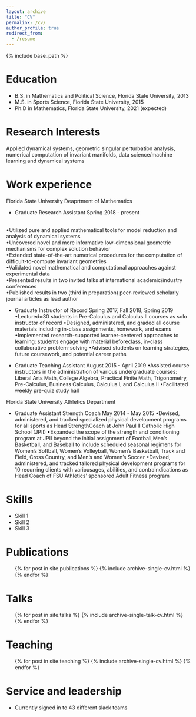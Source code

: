 ```yaml
---
layout: archive
title: "CV"
permalink: /cv/
author_profile: true
redirect_from:
  - /resume
---
```


{% include base_path %}

Education
======
* B.S. in Mathematics and Political Science, Florida State University, 2013
* M.S. in Sports Science, Florida State University, 2015
* Ph.D in Mathematics, Florida State University, 2021 (expected)

Research Interests
======
Applied dynamical systems, geometric singular perturbation analysis, numerical computation of invariant manifolds, data science/machine learning and dynamical systems

Work experience
======
Florida State University Deaprtment of Mathematics
* Graduate Research Assistant                                                                                                                Spring 2018 - present
<br>
  •Utilized pure and applied mathematical tools for model reduction and analysis of dynamical systems <br>
  •Uncovered novel and more informative low-dimensional geometric mechanisms for complex solution behavior <br>
  •Extended state-of-the-art numerical procedures for the computation of difficult-to-compute invariant geometries <br>
  •Validated novel mathematical and computational approaches against experimental data <br>
  •Presented results in two invited talks at international academic/industry conferences <br>
  •Published results in two (third in preparation) peer-reviewed scholarly journal articles as lead author

* Graduate Instructor of Record                                                                                                Spring 2017, Fall 2018, Spring 2019
  •Lectured≈30 students in Pre-Calculus and Calculus II courses as solo instructor of record
  •Designed, administered, and graded all course materials including in-class assignments, homework, and exams
  •Implemented research-supported learner-centered approaches to learning: students engage with material beforeclass, in-class collaborative problem-solving
  •Advised students on learning strategies, future coursework, and potential career paths

* Graduate Teaching Assistant                                                                                                             August 2015 - April 2019
 •Assisted course instructors in the administration of various undergraduate courses: Liberal Arts Math, College Algebra, Practical Finite Math, Trigonometry,       Pre-Calculus, Business Calculus, Calculus I, and Calculus II
 •Facilitated weekly pre-quiz study hall
 
Florida State University Athletics Department
* Graduate Assistant Strength Coach                                                                                                            May 2014 - May 2015
  •Devised, administered, and tracked specialized physical development programs for all sports as Head StrengthCoach at John Paul II Catholic High School (JPII)
  •Expanded the scope of the strength and conditioning program at JPII beyond the initial assignment of Football,Men’s Basketball, and Baseball to include            scheduled seasonal regimens for Women’s Softball, Women’s Volleyball, Women’s Basketball, Track and Field, Cross Country, and Men’s and Women’s Soccer
  •Devised, administered, and tracked tailored physical development programs for 10 recurring clients with variousages, abilities, and contraindications as Head      Coach of FSU Athletics’ sponsored Adult Fitness program
  
Skills
======
* Skill 1
* Skill 2
* Skill 3

Publications
======
  <ul>{% for post in site.publications %}
    {% include archive-single-cv.html %}
  {% endfor %}</ul>
  
Talks
======
  <ul>{% for post in site.talks %}
    {% include archive-single-talk-cv.html %}
  {% endfor %}</ul>
  
Teaching
======
  <ul>{% for post in site.teaching %}
    {% include archive-single-cv.html %}
  {% endfor %}</ul>
  
Service and leadership
======
* Currently signed in to 43 different slack teams
